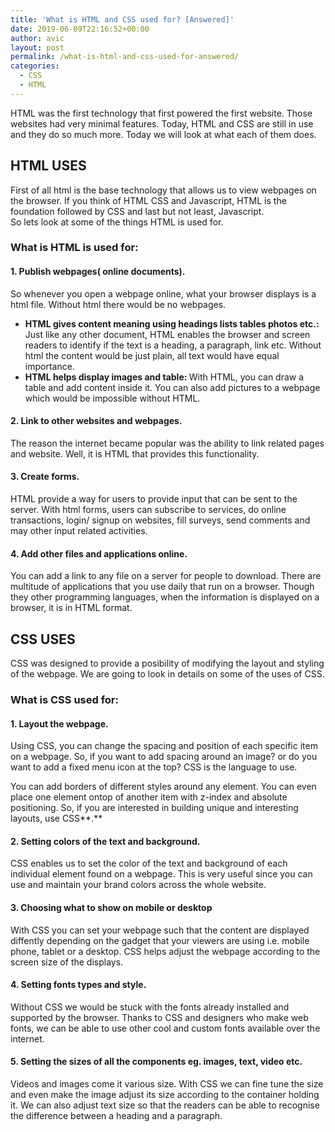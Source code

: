 ```yaml
---
title: 'What is HTML and CSS used for? [Answered]'
date: 2019-06-09T22:16:52+00:00
author: avic
layout: post
permalink: /what-is-html-and-css-used-for-answered/
categories:
  - CSS
  - HTML
---
```

HTML was the first technology that first powered the first website. Those websites had very minimal features. Today, HTML and CSS are still in use and they do so much more. Today we will look at what each of them does.

<!--more-->

## HTML USES

First of all html is the base technology that allows us to view webpages on the browser. If you think of HTML CSS and Javascript, HTML is the foundation followed by CSS and last but not least, Javascript.  
So lets look at some of the things HTML is used for.

### What is HTML is used for:

#### 1. Publish webpages( online documents).

So whenever you open a webpage online, what your browser displays is a html file. Without html there would be no webpages.

<li style="list-style-type: none;">
  <ul>
    <li>
      <strong>HTML gives content meaning using headings lists tables photos etc.: </strong>Just like any other document, HTML enables the browser and screen readers to identify if the text is a heading, a paragraph, link etc. Without html the content would be just plain, all text would have equal importance.
    </li>
    <li>
      <strong>HTML helps display images and table: </strong>With HTML, you can draw a table and add content inside it. You can also add pictures to a webpage which would be impossible without HTML.
    </li>
  </ul>
</li>

#### **2. Link to other websites and webpages.**

The reason the internet became popular was the ability to link related pages and website. Well, it is HTML that provides this functionality.

#### **3. Create forms.**

HTML provide a way for users to provide input that can be sent to the server. With html forms, users can subscribe to services, do online transactions, login/ signup on websites, fill surveys, send comments and may other input related activities.

#### **4. Add other files and applications online.**

You can add a link to any file on a server for people to download. There are multitude of applications that you use daily that run on a browser. Though they other programming languages, when the information is displayed on a browser, it is in HTML format.

## CSS USES

CSS was designed to provide a posibility of modifying the layout and styling of the webpage. We are going to look in details on some of the uses of CSS.

### What is CSS used for:

#### **1. Layout the webpage.**

Using CSS, you can change the spacing and position of each specific item on a webpage. So, if you want to add spacing around an image? or do you want to add a fixed menu icon at the top? CSS is the language to use.

You can add borders of different styles around any element. You can even place one element ontop of another item with z-index and absolute positioning. So, if you are interested in building unique and interesting layouts, use CSS**.**

#### **2. Setting colors of the text and background.**

CSS enables us to set the color of the text and background of each individual element found on a webpage. This is very useful since you can use and maintain your brand colors across the whole website.

#### **3. Choosing what to show on mobile or desktop**

With CSS you can set your webpage such that the content are displayed diffently depending on the gadget that your viewers are using i.e. mobile phone, tablet or a desktop. CSS helps adjust the webpage according to the screen size of the displays.

#### **4. Setting fonts types and style.**

Without CSS we would be stuck with the fonts already installed and supported by the browser. Thanks to CSS and designers who make web fonts, we can be able to use other cool and custom fonts available over the internet.

#### **5. Setting the sizes of all the components eg. images, text, video etc.**

Videos and images come it various size. With CSS we can fine tune the size and even make the image adjust its size according to the container holding it. We can also adjust text size so that the readers can be able to recognise the difference between a heading and a paragraph.